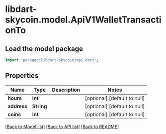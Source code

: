 # libdart-skycoin.model.ApiV1WalletTransactionTo

## Load the model package
```dart
import 'package:libdart-skycoin/api.dart';
```

## Properties
Name | Type | Description | Notes
------------ | ------------- | ------------- | -------------
**hours** | **int** |  | [optional] [default to null]
**address** | **String** |  | [optional] [default to null]
**coins** | **int** |  | [optional] [default to null]

[[Back to Model list]](../README.md#documentation-for-models) [[Back to API list]](../README.md#documentation-for-api-endpoints) [[Back to README]](../README.md)


